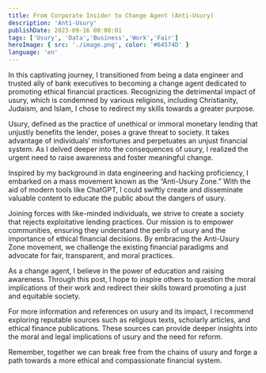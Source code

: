 ```yaml
---
title: From Corporate Insider to Change Agent (Anti-Usury)
description: 'Anti-Usury'
publishDate: 2023-09-16 00:00:01
tags: ['Usury', 'Data','Business','Work','Fair']
heroImage: { src: './image.png', color: '#64574D' }
language: 'en'
---
```


In this captivating journey, I transitioned from being a data engineer and trusted ally of bank executives to becoming a change agent dedicated to promoting ethical financial practices. Recognizing the detrimental impact of usury, which is condemned by various religions, including Christianity, Judaism, and Islam, I chose to redirect my skills towards a greater purpose.

Usury, defined as the practice of unethical or immoral monetary lending that unjustly benefits the lender, poses a grave threat to society. It takes advantage of individuals’ misfortunes and perpetuates an unjust financial system. As I delved deeper into the consequences of usury, I realized the urgent need to raise awareness and foster meaningful change.

Inspired by my background in data engineering and hacking proficiency, I embarked on a mass movement known as the “Anti-Usury Zone.” With the aid of modern tools like ChatGPT, I could swiftly create and disseminate valuable content to educate the public about the dangers of usury.

Joining forces with like-minded individuals, we strive to create a society that rejects exploitative lending practices. Our mission is to empower communities, ensuring they understand the perils of usury and the importance of ethical financial decisions. By embracing the Anti-Usury Zone movement, we challenge the existing financial paradigms and advocate for fair, transparent, and moral practices.

As a change agent, I believe in the power of education and raising awareness. Through this post, I hope to inspire others to question the moral implications of their work and redirect their skills toward promoting a just and equitable society.

For more information and references on usury and its impact, I recommend exploring reputable sources such as religious texts, scholarly articles, and ethical finance publications. These sources can provide deeper insights into the moral and legal implications of usury and the need for reform.

Remember, together we can break free from the chains of usury and forge a path towards a more ethical and compassionate financial system.
